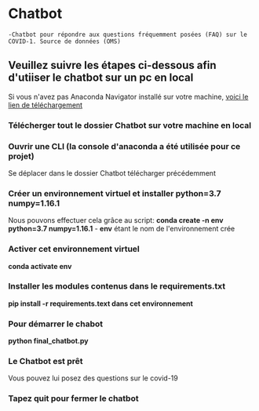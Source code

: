 # Chatbot
    -Chatbot pour répondre aux questions fréquemment posées (FAQ) sur le COVID-1. Source de données (OMS)



## Veuillez suivre les étapes ci-dessous afin d'utiiser le chatbot sur un pc en local
   Si vous n'avez pas Anaconda Navigator installé sur votre machine, [voici le lien de téléchargement](https://docs.anaconda.com/anaconda/install/) 

### Télécherger tout le dossier Chatbot sur votre machine en local

### Ouvrir une CLI (la console d'anaconda a été utilisée pour ce projet)
   Se déplacer dans le dossier Chatbot télécharger précédemment 

### Créer un environnement virtuel et installer python=3.7 numpy=1.16.1
   Nous pouvons effectuer cela grâce au script: **conda create -n env python=3.7 numpy=1.16.1**
    - **env** étant le nom de l'environnement crée 

### Activer cet environnement virtuel
   **conda activate env**

### Installer les modules contenus dans le requirements.txt
   **pip install -r requirements.text dans cet environnement**

### Pour démarrer le chabot
   **python final_chatbot.py**

### Le Chatbot est prêt
   Vous pouvez lui posez des questions sur le covid-19


### Tapez quit pour fermer le chatbot

